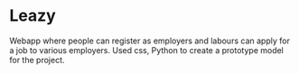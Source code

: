 # Leazy

Webapp where people can register as employers and labours can apply for a job to various employers. Used css, Python to create a prototype model for the project.
